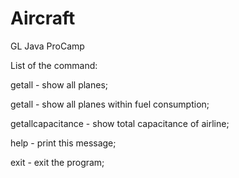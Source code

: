 # Aircraft
GL Java ProCamp

List of the command:

getall - show all planes;

getall <lowest> <highest> - show all planes within fuel consumption;

getallcapacitance - show total capacitance of airline;

help - print this message;

exit - exit the program;
